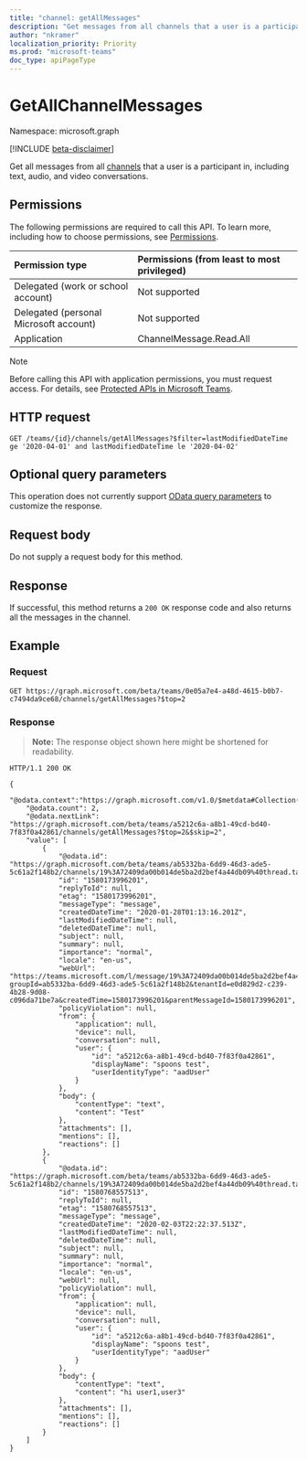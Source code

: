 ```yaml
---
title: "channel: getAllMessages"
description: "Get messages from all channels that a user is a participant in."
author: "nkramer"
localization_priority: Priority
ms.prod: "microsoft-teams"
doc_type: apiPageType
---
```


# GetAllChannelMessages

Namespace: microsoft.graph

[!INCLUDE [beta-disclaimer](../../includes/beta-disclaimer.md)]

Get all messages from all [channels](../resources/channel.md) that a user is a participant in, including text, audio, and video conversations.

## Permissions

The following permissions are required to call this API. To learn more, including how to choose permissions, see [Permissions](/graph/permissions-reference).

|Permission type      | Permissions (from least to most privileged)              |
|:--------------------|:---------------------------------------------------------|
|Delegated (work or school account) | Not supported |
|Delegated (personal Microsoft account) | Not supported |
|Application | ChannelMessage.Read.All |

> [!NOTE]
> Before calling this API with application permissions, you must request access. For details, see [Protected APIs in Microsoft Teams](/graph/teams-protected-apis).

## HTTP request

<!-- { "blockType": "ignored" } -->
```http
GET /teams/{id}/channels/getAllMessages?$filter=lastModifiedDateTime ge '2020-04-01' and lastModifiedDateTime le '2020-04-02'
```

## Optional query parameters

This operation does not currently support [OData query parameters](/graph/query-parameters) to customize the response.

## Request body

Do not supply a request body for this method.

## Response

If successful, this method returns a `200 OK` response code and also returns all the messages in the channel.

## Example

### Request

```msgraph-interactive
GET https://graph.microsoft.com/beta/teams/0e05a7e4-a48d-4615-b0b7-c7494da9ce68/channels/getAllMessages?$top=2
```

### Response

>**Note:** The response object shown here might be shortened for readability. 
<!-- {
  "blockType": "response",
  "truncated": true,
  "@odata.type": "microsoft.graph.chatMessage"
} -->
```http
HTTP/1.1 200 OK

{
    "@odata.context":"https://graph.microsoft.com/v1.0/$metdata#Collection(chatMessage)"
    "@odata.count": 2,
    "@odata.nextLink": "https://graph.microsoft.com/beta/teams/a5212c6a-a8b1-49cd-bd40-7f83f0a42861/channels/getAllMessages?$top=2&$skip=2",
    "value": [
        {
            "@odata.id": "https://graph.microsoft.com/beta/teams/ab5332ba-6dd9-46d3-ade5-5c61a2f148b2/channels/19%3A72409da00b014de5ba2d2bef4a44db09%40thread.tacv2/messages/1580173996201",
            "id": "1580173996201",
            "replyToId": null,
            "etag": "1580173996201",
            "messageType": "message",
            "createdDateTime": "2020-01-28T01:13:16.201Z",
            "lastModifiedDateTime": null,
            "deletedDateTime": null,
            "subject": null,
            "summary": null,
            "importance": "normal",
            "locale": "en-us",
            "webUrl": "https://teams.microsoft.com/l/message/19%3A72409da00b014de5ba2d2bef4a44db09%40thread.tacv2/1580173996201?groupId=ab5332ba-6dd9-46d3-ade5-5c61a2f148b2&tenantId=e0d829d2-c239-4b28-9d08-c096da71be7a&createdTime=1580173996201&parentMessageId=1580173996201",
            "policyViolation": null,
            "from": {
                "application": null,
                "device": null,
                "conversation": null,
                "user": {
                    "id": "a5212c6a-a8b1-49cd-bd40-7f83f0a42861",
                    "displayName": "spoons test",
                    "userIdentityType": "aadUser"
                }
            },
            "body": {
                "contentType": "text",
                "content": "Test"
            },
            "attachments": [],
            "mentions": [],
            "reactions": []
        },
		{
            "@odata.id": "https://graph.microsoft.com/beta/teams/ab5332ba-6dd9-46d3-ade5-5c61a2f148b2/channels/19%3A72409da00b014de5ba2d2bef4a44db09%40thread.tacv2/messages/1580768557513",
            "id": "1580768557513",
            "replyToId": null,
            "etag": "1580768557513",
            "messageType": "message",
            "createdDateTime": "2020-02-03T22:22:37.513Z",
            "lastModifiedDateTime": null,
            "deletedDateTime": null,
            "subject": null,
            "summary": null,
            "importance": "normal",
            "locale": "en-us",
            "webUrl": null,
            "policyViolation": null,
            "from": {
                "application": null,
                "device": null,
                "conversation": null,
                "user": {
                    "id": "a5212c6a-a8b1-49cd-bd40-7f83f0a42861",
                    "displayName": "spoons test",
                    "userIdentityType": "aadUser"
                }
            },
            "body": {
                "contentType": "text",
                "content": "hi user1,user3"
            },
            "attachments": [],
            "mentions": [],
            "reactions": []
        }
    ]
}
```
